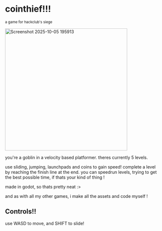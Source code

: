 # cointhief!!!
<sup>a game for hackclub's siege</sup>

<img height="400" alt="Screenshot 2025-10-05 195913" src="https://github.com/user-attachments/assets/0311598b-cb13-4242-ba53-a2af2f3b317b" />


you're a goblin in a velocity based platformer. theres currently 5 levels.

use sliding, jumping, launchpads and coins to gain speed! complete a level by reaching the finish line at the end. you can speedrun levels, trying to get the best possible time, if thats your kind of thing !


made in godot, so thats pretty neat :>

and as with all my other games, i make all the assets and code myself !

## Controls!!

​use WASD to move, and SHIFT to slide!
